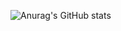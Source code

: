 ![Anurag's GitHub stats](https://github-readme-stats.vercel.app/api?username=Krivoblotsky&show_icons=true&count_private=true)
